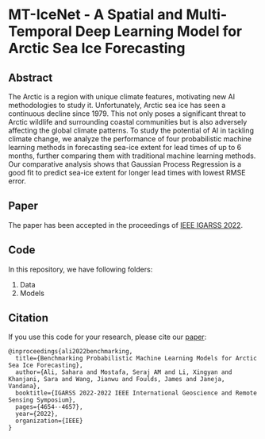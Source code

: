 
# MT-IceNet - A Spatial and Multi-Temporal Deep Learning Model for Arctic Sea Ice Forecasting

## Abstract
The Arctic is a region with unique climate features, motivating new AI methodologies to study it. Unfortunately, Arctic sea ice has seen a continuous decline since 1979. This not only poses a significant threat to Arctic wildlife and surrounding coastal communities but is also adversely affecting the global climate patterns. To study the potential of AI in tackling climate change, we analyze the performance of four probabilistic machine learning methods in forecasting sea-ice extent for lead times of up to 6 months, further comparing them with traditional machine learning methods. Our comparative analysis shows that Gaussian Process Regression is a good fit to predict sea-ice extent for longer lead times with lowest RMSE error.

## Paper
The paper has been accepted in the proceedings of [IEEE IGARSS 2022](https://www.igarss2022.org/). 

## Code
In this repository, we have following folders:
1. Data  
2. Models 

## Citation
If you use this code for your research, please cite our [paper](https://drive.google.com/file/d/1oXotdE8TDDAu0jzs0VrEb6R5pr4xE8yt/view?usp=sharing):

```
@inproceedings{ali2022benchmarking,
  title={Benchmarking Probabilistic Machine Learning Models for Arctic Sea Ice Forecasting},
  author={Ali, Sahara and Mostafa, Seraj AM and Li, Xingyan and Khanjani, Sara and Wang, Jianwu and Foulds, James and Janeja, Vandana},
  booktitle={IGARSS 2022-2022 IEEE International Geoscience and Remote Sensing Symposium},
  pages={4654--4657},
  year={2022},
  organization={IEEE}
}
```

